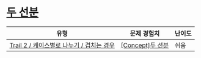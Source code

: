 # [두 선분](https://www.codetree.ai/trails/complete/curated-cards/intro-two-lines)

|유형|문제 경험치|난이도|
|---|---|---|
|[Trail 2 / 케이스별로 나누기 / 겹치는 경우](https://www.codetree.ai/trail-info/novice-mid/)|[[Concept]두 선분](https://www.codetree.ai/trails/complete/curated-cards/intro-two-lines/)|쉬움|

